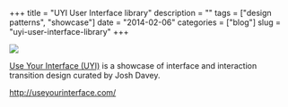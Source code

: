 +++
title = "UYI User Interface library"
description = ""
tags = ["design patterns", "showcase"]
date = "2014-02-06"
categories = ["blog"]
slug = "uyi-user-interface-library"
+++



  <div class="notebook-screenshot"><a href="http://useyourinterface.com/"><img src="http://media.konigi.com/bluga/wt52f3dffc8d939_large.jpg"/></a></div><p><a href="http://useyourinterface.com/">Use Your Interface (UYI)</a> is a showcase of interface and interaction transition design curated by Josh Davey.</p>

    
  <a href="http://useyourinterface.com/">http://useyourinterface.com/</a>
